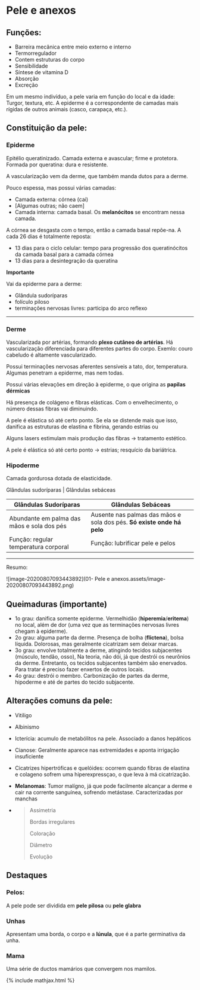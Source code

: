 # Pele e anexos

## Funções:

- Barreira mecânica entre meio externo e interno
- Termorregulador
- Contem estruturas do corpo
- Sensibilidade
- Síntese de vitamina D
- Absorção
- Excreção

Em um mesmo indivíduo, a pele varia em função do local e da idade: Turgor, textura, etc.
A epiderme é a correspondente de camadas mais rígidas de outros animais (casco, carapaça, etc.).


## Constituição da pele:

### Epiderme

Epitélio queratinizado. Camada externa e avascular; firme e protetora. Formada por queratina: dura e resistente.

A vascularização vem da derme, que também manda dutos para a derme.

Pouco espessa, mas possui várias camadas:

- Camada externa: córnea (cai)
- [Algumas outras; não caem]
- Camada interna: camada basal. Os **melanócitos** se encontram nessa camada.

A córnea se desgasta com o tempo, então a camada basal repõe-na. A cada 26 dias é totalmente reposta:

- 13 dias para o ciclo celular: tempo para progressão dos queratinócitos da camada basal para a camada córnea
- 13 dias para a desintegração da queratina

**Importante**

Vai da epiderme para a derme:

* Glândula sudoríparas
* folículo piloso
* terminações nervosas livres: participa do arco reflexo

-----



### Derme

Vascularizada por artérias, formando **plexo cutâneo de artérias**. Há vascularização diferenciada para diferentes partes do corpo. Exemlo: couro cabeludo é altamente vascularizado.

Possui terminações nervosas aferentes sensíveis a tato, dor, temperatura. Algumas penetram a epiderme, mas nem todas.

Possui várias elevações em direção à epiderme, o que origina as **papilas dérmicas**

Há presença de colágeno e fibras elásticas. Com o envelhecimento, o número dessas fibras vai diminuindo.

A pele é elástica só até certo ponto. Se ela se distende mais que isso, danifica as estruturas de elastina e fibrina, gerando estrias ou 

Alguns lasers estimulam mais produção das fibras -> tratamento estético.

A pele é elástica só até certo ponto -> estrias; resquício da bariátrica.

### Hipoderme

Camada gordurosa dotada de elasticidade.

Glândulas sudoríparas | Glândulas sebáceas

| Glândulas Sudoríparas                      | Glândulas Sebáceas                                           |
| ------------------------------------------ | ------------------------------------------------------------ |
| Abundante em palma das mãos e sola dos pés | Ausente nas palmas das mãos e sola dos pés. **Só existe onde há pelo** |
| Função: regular temperatura corporal       | Função: lubrificar pele e pelos                              |

----

Resumo:

![image-20200807093443892](01- Pele e anexos.assets/image-20200807093443892.png)

## Queimaduras (importante)

- 1o grau: danifica somente epiderme. Vermelhidão (**hiperemia**/**eritema**) no local, além de dor (uma vez que as terminações nervosas livres chegam à epiderme).
- 2o grau: alguma parte da derme. Presença de bolha (**flictena**), bolsa líquida. Dolorosas, mas geralmente cicatrizam sem deixar marcas.
- 3o grau: envolve totalmente a derme, atingindo tecidos subjacentes (músculo, tendão, osso), Na teoria, não dói, já que destrói os neurônios da derme. Entretanto, os tecidos subjacentes também são enervados. Para tratar é preciso fazer enxertos de outros locais.
- 4o grau: destrói o membro. Carbonização de partes da derme, hipoderme e até de partes do tecido subjacente.

## Alterações comuns da pele:

* Vitiligo

* Albinismo

* Icterícia: acumulo de metabólitos na pele. Associado a danos hepáticos

* Cianose: Geralmente aparece nas extremidades e aponta irrigação insuficiente 

* Cicatrizes hipertróficas e quelóides: ocorrem quando fibras de elastina e colageno sofrem uma hiperexpressçao, o que leva à má cicatrização.

* **Melanomas**: Tumor malígno, já que pode facilmente alcançar a derme e cair na corrente sanguínea, sofrendo metástase. Caracterizadas por manchas 

* > Assimetria
  >
  > Bordas irregulares
  >
  > Coloração 
  >
  > Diâmetro
  >
  > Evolução

## Destaques

### Pelos:

A pele pode ser dividida em **pele pilosa** ou **pele glabra**

### Unhas

Apresentam uma borda, o corpo e a **lúnula**, que é a parte germinativa da unha.

### Mama

Uma série de ductos mamários que convergem nos mamilos. 

{% include mathjax.html %}